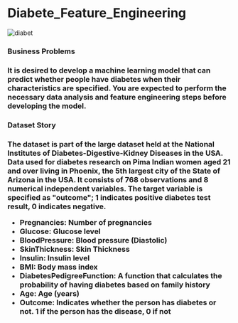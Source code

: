 # Diabete_Feature_Engineering


![diabet](https://github.com/Merttcoskun/Diabete_Feature_Engineering/assets/111244707/08cfc065-210a-4b42-94a3-436188753df9)


<h3> Business Problems <h3>

It is desired to develop a machine learning model that can predict whether people have diabetes when their characteristics are specified. You are expected to perform the necessary data analysis and feature engineering steps before developing the model.

<h3> Dataset Story <h3>

The dataset is part of the large dataset held at the National Institutes of Diabetes-Digestive-Kidney Diseases in the USA. Data used for diabetes research on Pima Indian women aged 21 and over living in Phoenix, the 5th largest city of the State of Arizona in the USA. It consists of 768 observations and 8 numerical independent variables. The target variable is specified as "outcome"; 1 indicates positive diabetes test result, 0 indicates negative.

- Pregnancies: Number of pregnancies
- Glucose: Glucose level
- BloodPressure: Blood pressure (Diastolic)
- SkinThickness: Skin Thickness
- Insulin: Insulin level
- BMI: Body mass index
- DiabetesPedigreeFunction: A function that calculates the probability of having diabetes based on family history
- Age: Age (years)
- Outcome: Indicates whether the person has diabetes or not. 1 if the person has the disease, 0 if not
